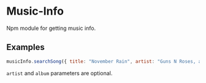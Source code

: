 # Music-Info
Npm module for getting music info.

## Examples
```js
musicInfo.searchSong({ title: "November Rain", artist: "Guns N Roses, album: "Use Your Illusion I" }).then(console.log)
```
``artist`` and ``album`` parameters are optional.
